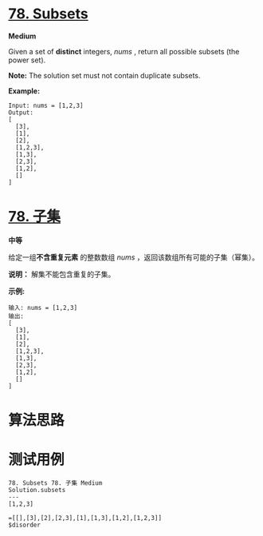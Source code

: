# [78. Subsets][enTitle]

**Medium**

Given a set of **distinct**  integers,  *nums* , return all possible subsets (the power set).

**Note:**  The solution set must not contain duplicate subsets.

**Example:** 

```
Input: nums = [1,2,3]
Output:
[
  [3],
  [1],
  [2],
  [1,2,3],
  [1,3],
  [2,3],
  [1,2],
  []
]
```
# [78. 子集][cnTitle]

**中等**

给定一组**不含重复元素** 的整数数组  *nums* ，返回该数组所有可能的子集（幂集）。

**说明：** 解集不能包含重复的子集。

**示例:** 

```
输入: nums = [1,2,3]
输出:
[
  [3],
  [1],
  [2],
  [1,2,3],
  [1,3],
  [2,3],
  [1,2],
  []
]
```


# 算法思路

# 测试用例
```
78. Subsets 78. 子集 Medium
Solution.subsets
---
[1,2,3]

=[[],[3],[2],[2,3],[1],[1,3],[1,2],[1,2,3]]
$disorder
```

[enTitle]: https://leetcode.com/problems/subsets/
[cnTitle]: https://leetcode-cn.com/problems/subsets/


